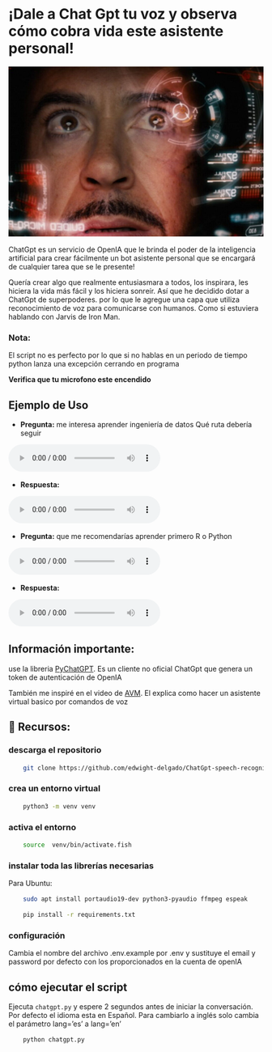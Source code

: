 # ¡Dale a Chat Gpt tu voz y observa cómo cobra vida este asistente personal!


![photo](840_560.jpg)
 
ChatGpt es un servicio de OpenIA que le brinda el poder de la inteligencia artificial para crear fácilmente un bot asistente personal que se encargará de cualquier tarea que se le presente!
 
Quería crear algo que realmente entusiasmara a todos, los inspirara, les hiciera la vida más fácil y los hiciera sonreír. Así que he decidido dotar a ChatGpt de superpoderes. por lo que le agregue una capa que utiliza reconocimiento de voz para comunicarse con humanos. Como si estuviera hablando con Jarvis de Iron Man.
 
### Nota:
El script no es perfecto por lo que si no hablas en un periodo de tiempo python lanza una excepción cerrando en programa

**Verifica que tu microfono este encendido**

## Ejemplo de Uso


- **Pregunta:** me interesa aprender ingeniería de datos Qué ruta debería seguir
<audio controls="controls">
  <source type="audio/mp3" src="filename.mp3"></source>
  <source type="audio/ogg" src="filename.ogg"></source>
  <p>Your browser does not support the audio element.</p>
</audio>

- **Respuesta:**
<audio controls="controls">
  <source type="audio/mp3" src="filename.mp3"></source>
  <source type="audio/ogg" src="filename.ogg"></source>
  <p>Your browser does not support the audio element.</p>
</audio>

 - **Pregunta:** que me recomendarías aprender primero R o Python
<audio controls="controls">
  <source type="audio/mp3" src="filename.mp3"></source>
  <source type="audio/ogg" src="filename.ogg"></source>
  <p>Your browser does not support the audio element.</p>
</audio>

- **Respuesta:**
<audio controls="controls">
  <source type="audio/mp3" src="filename.mp3"></source>
  <source type="audio/ogg" src="filename.ogg"></source>
  <p>Your browser does not support the audio element.</p>
</audio>
 
## Información importante: 
use la libreria [PyChatGPT](https://github.com/rawandahmad698/PyChatGPT). Es un cliente no oficial ChatGpt que genera un token de autenticación de OpenIA

También me inspiré en el video de [AVM](https://www.youtube.com/watch?v=8WKjX0dbh4E). El explica como hacer un asistente virtual basico por comandos de voz

## 🎁 Recursos:
 
### descarga el repositorio
```bash
    git clone https://github.com/edwight-delgado/ChatGpt-speech-recognition-.git
```
 
### crea un entorno virtual
```bash
    python3 -m venv venv
 ```
### activa el entorno
```bash
    source  venv/bin/activate.fish
 ```

### instalar toda las librerías necesarias
 
Para Ubuntu:
```bash
    sudo apt install portaudio19-dev python3-pyaudio ffmpeg espeak
 ```
```bash
    pip install -r requirements.txt
```

### configuración
Cambia el nombre del archivo .env.example por .env
y sustituye el email y password por defecto con los proporcionados en la cuenta de openIA

## cómo ejecutar el script
Ejecuta `chatgpt.py` y espere 2 segundos antes de iniciar la conversación. 
Por defecto el idioma esta en Español. Para cambiarlo a 
inglés solo cambia el parámetro lang=’es’ a lang=’en’

```bash
    python chatgpt.py
```

